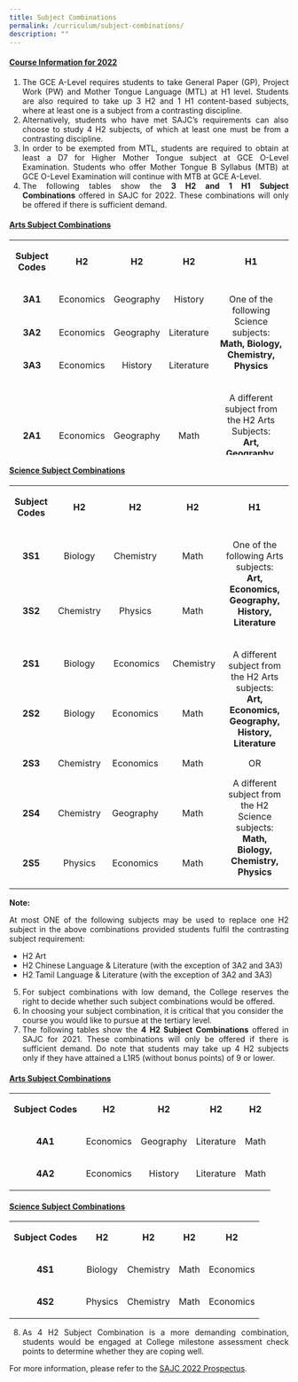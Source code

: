 ```yaml
---
title: Subject Combinations
permalink: /curriculum/subject-combinations/
description: ""
---
```

<h4><strong><u>Course Information for 2022</u></strong></h4>
<ol start="1" type="1">
<li align="justify">The GCE A-Level requires students to take General Paper (GP), Project Work (PW) and Mother Tongue Language (MTL) at H1 level. Students are also required to take up 3 H2 and 1 H1 content-based subjects, where at least one is a subject from a contrasting discipline.&nbsp;</li>
<li align="justify">Alternatively, students who have met SAJC&rsquo;s requirements can also choose to study 4 H2 subjects, of which at least one must be from a contrasting discipline.&nbsp;</li>
<li align="justify">In order to be exempted from MTL, students are required to obtain at least a D7 for Higher Mother Tongue subject at GCE O-Level Examination. Students who offer Mother Tongue B Syllabus (MTB) at GCE O-Level Examination will continue with MTB at GCE A-Level.</li>
<li align="justify">The following tables show the&nbsp;<strong>3 H2 and 1 H1 Subject Combinations</strong>&nbsp;offered in SAJC for 2022. These combinations will only be offered if there is sufficient demand.&nbsp;</li>
</ol>
<h4><strong><u>Arts Subject Combinations</u></strong></h4>
<table style="height: 388px;">
<tbody>
<tr style="height: 64px;">
<td style="text-align: center; height: 64px; width: 109.938px;">
<p><strong>Subject Codes</strong></p>
</td>
<td style="text-align: center; height: 64px; width: 74.0469px;">
<p><strong>H2</strong></p>
</td>
<td style="text-align: center; height: 64px; width: 76.2969px;">
<p><strong>H2</strong></p>
</td>
<td style="text-align: center; height: 64px; width: 68.3281px;">
<p><strong>H2</strong></p>
</td>
<td style="text-align: center; height: 64px; width: 341.391px;">
<p><strong>H1</strong></p>
</td>
</tr>
<tr style="height: 46px;">
<td style="text-align: center; height: 46px; width: 109.938px;">
<p><strong>3A1</strong></p>
</td>
<td style="text-align: center; height: 46px; width: 74.0469px;">
<p>Economics</p>
</td>
<td style="text-align: center; height: 46px; width: 76.2969px;">
<p>Geography</p>
</td>
<td style="text-align: center; height: 46px; width: 68.3281px;">
<p>History</p>
</td>
<td style="text-align: center; height: 138px; width: 341.391px;" rowspan="3">
<p>One of the following Science subjects:<br /><strong>Math, Biology, Chemistry, Physics</strong></p>
</td>
</tr>
<tr style="height: 46px;">
<td style="text-align: center; height: 46px; width: 109.938px;">
<p><strong>3A2</strong></p>
</td>
<td style="text-align: center; height: 46px; width: 74.0469px;">
<p>Economics</p>
</td>
<td style="text-align: center; height: 46px; width: 76.2969px;">
<p>Geography</p>
</td>
<td style="text-align: center; height: 46px; width: 68.3281px;">
<p>Literature</p>
</td>
</tr>
<tr style="height: 46px;">
<td style="text-align: center; height: 46px; width: 109.938px;">
<p><strong>3A3</strong></p>
</td>
<td style="text-align: center; height: 46px; width: 74.0469px;">
<p>Economics</p>
</td>
<td style="text-align: center; height: 46px; width: 76.2969px;">
<p>History</p>
</td>
<td style="text-align: center; height: 46px; width: 68.3281px;">
<p>Literature</p>
</td>
</tr>
<tr style="height: 93px;">
<td style="text-align: center; height: 93px; width: 109.938px;">
<p><strong>2A1</strong></p>
</td>
<td style="text-align: center; height: 93px; width: 74.0469px;">
<p>Economics</p>
</td>
<td style="text-align: center; height: 93px; width: 76.2969px;">
<p>Geography</p>
</td>
<td style="text-align: center; height: 93px; width: 68.3281px;">
<p>Math</p>
</td>
<td style="text-align: center; height: 186px; width: 341.391px;" rowspan="2">
<p>A different subject from the H2 Arts Subjects:<br /><strong>Art, Geography, History, Literature</strong></p>
<p>OR</p>
<p>A different subject from the H2 Science subjects:<br /><strong>Biology, Chemistry, Physics</strong></p>
</td>
</tr>
<tr style="height: 93px;">
<td style="text-align: center; height: 93px; width: 109.938px;">
<p><strong>2A2</strong></p>
</td>
<td style="text-align: center; height: 93px; width: 74.0469px;">
<p>Economics</p>
</td>
<td style="text-align: center; height: 93px; width: 76.2969px;">
<p>History</p>
</td>
<td style="text-align: center; height: 93px; width: 68.3281px;">
<p>Math</p>
</td>
</tr>
</tbody>
</table>
<h4><strong><u>Science Subject Combinations</u></strong></h4>
<table width="0">
<tbody>
<tr>
<td style="text-align: center;" width="107">
<p><strong>Subject Codes</strong></p>
</td>
<td style="text-align: center;" width="107">
<p><strong>H2</strong></p>
</td>
<td style="text-align: center;" width="135">
<p><strong>H2</strong></p>
</td>
<td style="text-align: center;" width="132">
<p><strong>H2</strong></p>
</td>
<td style="text-align: center;" width="329">
<p><strong>H1</strong></p>
</td>
</tr>
<tr>
<td style="text-align: center;" width="107">
<p><strong>3S1</strong></p>
</td>
<td style="text-align: center;" width="107">Biology</td>
<td style="text-align: center;" width="135">Chemistry</td>
<td style="text-align: center;" width="132">Math</td>
<td style="text-align: center;" rowspan="2" width="329">
<p>One of the following Arts subjects:<br /><strong>Art, Economics, Geography, History, Literature</strong></p>
</td>
</tr>
<tr>
<td style="text-align: center;" width="107">
<p><strong>3S2</strong></p>
</td>
<td style="text-align: center;" width="107">Chemistry</td>
<td style="text-align: center;" width="135">Physics</td>
<td style="text-align: center;" width="132">Math</td>
</tr>
<tr>
<td style="text-align: center;">
<p><strong>2S1</strong></p>
</td>
<td style="text-align: center;">
<p>Biology</p>
</td>
<td style="text-align: center;" width="135">
<p>&nbsp;Economics</p>
</td>
<td style="text-align: center;" width="132">
<p>&nbsp;Chemistry</p>
</td>
<td style="text-align: center;" rowspan="5" width="329">
<p>A different subject from the H2 Arts subjects:<br /><strong>Art, Economics, Geography, History, Literature</strong></p>
<p>OR</p>
<p>A different subject from the H2 Science subjects:<br /><strong>Math, Biology, Chemistry, Physics</strong></p>
</td>
</tr>
<tr>
<td style="text-align: center;" width="107">
<p><strong>2S2</strong></p>
</td>
<td style="text-align: center;" width="107">Biology</td>
<td style="text-align: center;" width="135">Economics</td>
<td style="text-align: center;" width="132">Math</td>
</tr>
<tr>
<td style="text-align: center;" width="107">
<p><strong>2S3</strong></p>
</td>
<td style="text-align: center;" width="107">Chemistry</td>
<td style="text-align: center;" width="135">Economics</td>
<td style="text-align: center;" width="132">Math</td>
</tr>
<tr>
<td style="text-align: center;" width="107">
<p><strong>2S4</strong></p>
</td>
<td style="text-align: center;" width="107">
<p>Chemistry</p>
</td>
<td style="text-align: center;" width="135">Geography</td>
<td style="text-align: center;" width="132">Math</td>
</tr>
<tr>
<td style="text-align: center;" width="107">
<p><strong>2S5</strong></p>
</td>
<td style="text-align: center;" width="107">Physics</td>
<td style="text-align: center;" width="135">Economics</td>
<td style="text-align: center;" width="132">
<p>Math</p>
</td>
</tr>
</tbody>
</table>
<p><strong>Note:</strong></p>
<p align="justify">At most ONE of the following subjects may be used to replace one H2 subject in the above combinations provided students fulfil the contrasting subject requirement:</p>
<ul>
<li>H2 Art</li>
<li>H2 Chinese Language &amp; Literature (with the exception of 3A2 and 3A3)</li>
<li align="justify">H2 Tamil Language &amp; Literature (with the exception of 3A2 and 3A3)</li>
</ul>
<ol start="5" type="1">
<li align="justify">For subject combinations with low demand, the College reserves the right to decide whether such subject combinations would be offered.</li>
<li>In choosing your subject combination, it is critical that you consider the course you would like to pursue at the tertiary level.</li>
<li align="justify">The following tables show the&nbsp;<strong>4 H2 Subject Combinations</strong>&nbsp;offered in SAJC for 2021. These combinations will only be offered if there is sufficient demand. Do note that students may take up 4 H2 subjects only if they have attained a L1R5 (without bonus points) of 9 or lower.</li>
</ol>
<h4><strong><u>Arts Subject Combinations</u></strong></h4>
<table>
<tbody>
<tr>
<td style="text-align: center;">
<p><strong>Subject Codes</strong></p>
</td>
<td style="text-align: center;">
<p><strong>H2</strong></p>
</td>
<td style="text-align: center;">
<p><strong>H2</strong></p>
</td>
<td style="text-align: center;">
<p><strong>H2</strong></p>
</td>
<td style="text-align: center;">
<p><strong>H2</strong></p>
</td>
</tr>
<tr>
<td style="text-align: center;">
<p><strong>4A1</strong></p>
</td>
<td style="text-align: center;">
<p>Economics</p>
</td>
<td style="text-align: center;">
<p>Geography</p>
</td>
<td style="text-align: center;">
<p>Literature</p>
</td>
<td style="text-align: center;">
<p>Math</p>
</td>
</tr>
<tr>
<td style="text-align: center;">
<p><strong>4A2</strong></p>
</td>
<td style="text-align: center;">
<p>Economics</p>
</td>
<td style="text-align: center;">
<p>History</p>
</td>
<td style="text-align: center;">
<p>Literature</p>
</td>
<td style="text-align: center;">
<p>Math</p>
</td>
</tr>
</tbody>
</table>
<h4><strong><u>Science Subject Combinations</u></strong></h4>
<table>
<tbody>
<tr>
<td style="text-align: center;">
<p><strong>Subject Codes</strong></p>
</td>
<td style="text-align: center;">
<p><strong>H2</strong></p>
</td>
<td style="text-align: center;">
<p><strong>H2</strong></p>
</td>
<td style="text-align: center;">
<p><strong>H2</strong></p>
</td>
<td style="text-align: center;">
<p><strong>H2</strong></p>
</td>
</tr>
<tr>
<td style="text-align: center;">
<p><strong>4S1</strong></p>
</td>
<td style="text-align: center;">
<p>Biology</p>
</td>
<td style="text-align: center;">
<p>Chemistry</p>
</td>
<td style="text-align: center;">
<p>Math</p>
</td>
<td style="text-align: center;">
<p>Economics</p>
</td>
</tr>
<tr>
<td style="text-align: center;">
<p><strong>4S2</strong></p>
</td>
<td style="text-align: center;">
<p>Physics</p>
</td>
<td style="text-align: center;">
<p>Chemistry</p>
</td>
<td style="text-align: center;">
<p>Math</p>
</td>
<td style="text-align: center;">
<p>Economics</p>
</td>
</tr>
</tbody>
</table>
<ol start="8" type="1">
<li align="justify">As 4 H2 Subject Combination is a more demanding combination, students would be engaged at College milestone assessment check points to determine whether they are coping well.</li>
</ol>
<p>For more information, please refer to the&nbsp;<a href="/files/SAJC%20Prospectus%202022_FINAL_3%20DEC.pdf" target="">SAJC 2022 Prospectus</a>.</p>